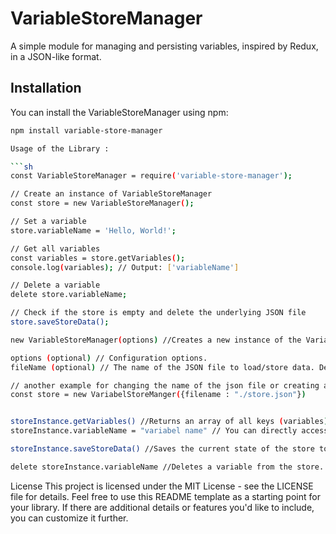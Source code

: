 
# VariableStoreManager

A simple module for managing and persisting variables, inspired by Redux, in a JSON-like format.

## Installation

You can install the VariableStoreManager using npm:

```bash
npm install variable-store-manager

Usage of the Library :

```sh 
const VariableStoreManager = require('variable-store-manager');

// Create an instance of VariableStoreManager
const store = new VariableStoreManager();

// Set a variable
store.variableName = 'Hello, World!';

// Get all variables
const variables = store.getVariables();
console.log(variables); // Output: ['variableName']

// Delete a variable
delete store.variableName;

// Check if the store is empty and delete the underlying JSON file
store.saveStoreData();

```

```sh {"id":"01HJCF03HABES3378QNHAYTW2J"}
new VariableStoreManager(options) //Creates a new instance of the VariableStoreManager.

options (optional) // Configuration options.
fileName (optional) // The name of the JSON file to load/store data. Default is 'storage.json'.

// another example for changing the name of the json file or creating a new file 
const store = new VariabelStoreManger({filename : "./store.json"})


storeInstance.getVariables() //Returns an array of all keys (variables) in the store.
storeInstance.variableName = "variabel name" // You can directly access and modify variables using properties.

storeInstance.saveStoreData() //Saves the current state of the store to the JSON file. If the data is empty, it deletes the file.

delete storeInstance.variableName //Deletes a variable from the store.


```


License
This project is licensed under the MIT License - see the LICENSE file for details.
Feel free to use this README template as a starting point for your library. If there are additional details or features you'd like to include, you can customize it further.
